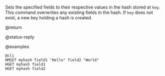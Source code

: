 Sets the specified fields to their respective values in the hash stored at
`key`.
This command overwrites any existing fields in the hash.
If `key` does not exist, a new key holding a hash is created.

@return

@status-reply

@examples

    @cli
    HMSET myhash field1 "Hello" field2 "World"
    HGET myhash field1
    HGET myhash field2

